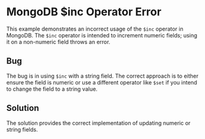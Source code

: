# MongoDB $inc Operator Error
This example demonstrates an incorrect usage of the `$inc` operator in MongoDB. The `$inc` operator is intended to increment numeric fields; using it on a non-numeric field throws an error.

## Bug
The bug is in using `$inc` with a string field.  The correct approach is to either ensure the field is numeric or use a different operator like `$set` if you intend to change the field to a string value.

## Solution
The solution provides the correct implementation of updating numeric or string fields.